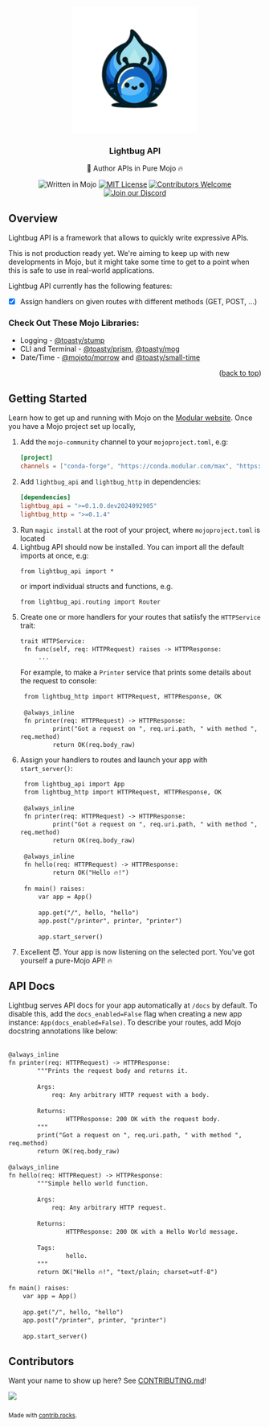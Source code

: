 <a name="readme-top"></a>

<!-- PROJECT LOGO -->
<br />
<div align="center">
    <img src="static/logo.png" alt="Logo" width="250" height="250">

  <h3 align="center">Lightbug API</h3>

  <p align="center">
    🐝 Author APIs in Pure Mojo 🔥
    <br/>

   ![Written in Mojo][language-shield]
   [![MIT License][license-shield]][license-url]
   [![Contributors Welcome][contributors-shield]][contributors-url]
   [![Join our Discord][discord-shield]][discord-url]
   

  </p>
</div>

## Overview

Lightbug API is a framework that allows to quickly write expressive APIs.

This is not production ready yet. We're aiming to keep up with new developments in Mojo, but it might take some time to get to a point when this is safe to use in real-world applications.

Lightbug API currently has the following features:
 - [x] Assign handlers on given routes with different methods (GET, POST, ...)

 ### Check Out These Mojo Libraries:

- Logging - [@toasty/stump](https://github.com/thatstoasty/stump)
- CLI and Terminal - [@toasty/prism](https://github.com/thatstoasty/prism), [@toasty/mog](https://github.com/thatstoasty/mog)
- Date/Time - [@mojoto/morrow](https://github.com/mojoto/morrow.mojo) and [@toasty/small-time](https://github.com/thatstoasty/small-time)

<p align="right">(<a href="#readme-top">back to top</a>)</p>

<!-- GETTING STARTED -->
## Getting Started

Learn how to get up and running with Mojo on the [Modular website](https://www.modular.com/max/mojo).
Once you have a Mojo project set up locally,

1. Add the `mojo-community` channel to your `mojoproject.toml`, e.g:
   ```toml
   [project]
   channels = ["conda-forge", "https://conda.modular.com/max", "https://repo.prefix.dev/mojo-community"]
   ```
2. Add `lightbug_api` and `lightbug_http` in dependencies:
   ```toml
   [dependencies]
   lightbug_api = ">=0.1.0.dev2024092905"
   lightbug_http = ">=0.1.4"
   ```
3. Run `magic install` at the root of your project, where `mojoproject.toml` is located
4. Lightbug API should now be installed. You can import all the default imports at once, e.g:
    ```mojo
    from lightbug_api import *
    ```
    or import individual structs and functions, e.g. 
    ```mojo
    from lightbug_api.routing import Router
    ```
5. Create one or more handlers for your routes that satiisfy the `HTTPService` trait:
   ```mojo
   trait HTTPService:
    fn func(self, req: HTTPRequest) raises -> HTTPResponse:
        ...
   ```
   For example, to make a `Printer` service that prints some details about the request to console:
   ```mojo
    from lightbug_http import HTTPRequest, HTTPResponse, OK

    @always_inline
    fn printer(req: HTTPRequest) -> HTTPResponse:
            print("Got a request on ", req.uri.path, " with method ", req.method)
            return OK(req.body_raw)
   ```
6. Assign your handlers to routes and launch your app with `start_server()`:
   ```mojo
    from lightbug_api import App
    from lightbug_http import HTTPRequest, HTTPResponse, OK

    @always_inline
    fn printer(req: HTTPRequest) -> HTTPResponse:
            print("Got a request on ", req.uri.path, " with method ", req.method)
            return OK(req.body_raw)

    @always_inline
    fn hello(req: HTTPRequest) -> HTTPResponse:
            return OK("Hello 🔥!")

    fn main() raises:
        var app = App()

        app.get("/", hello, "hello")
        app.post("/printer", printer, "printer")

        app.start_server()
   ```
7. Excellent 😈. Your app is now listening on the selected port. 
   You've got yourself a pure-Mojo API! 🔥

## API Docs
Lightbug serves API docs for your app automatically at `/docs` by default.
To disable this, add the `docs_enabled=False` flag when creating a new app instance: `App(docs_enabled=False)`.
To describe your routes, add Mojo docstring annotations like below:

```mojo

@always_inline
fn printer(req: HTTPRequest) -> HTTPResponse:
        """Prints the request body and returns it.

        Args:
            req: Any arbitrary HTTP request with a body.

        Returns:
                HTTPResponse: 200 OK with the request body.
        """
        print("Got a request on ", req.uri.path, " with method ", req.method)
        return OK(req.body_raw)

@always_inline
fn hello(req: HTTPRequest) -> HTTPResponse:
        """Simple hello world function.

        Args:
            req: Any arbitrary HTTP request.

        Returns:
                HTTPResponse: 200 OK with a Hello World message.

        Tags:
                hello.
        """
        return OK("Hello 🔥!", "text/plain; charset=utf-8")

fn main() raises:
    var app = App()

    app.get("/", hello, "hello")
    app.post("/printer", printer, "printer")

    app.start_server()
```


<!-- MARKDOWN LINKS & IMAGES -->
<!-- https://www.markdownguide.org/basic-syntax/#reference-style-links -->
[language-shield]: https://img.shields.io/badge/language-mojo-orange
[license-shield]: https://img.shields.io/github/license/saviorand/lightbug_http?logo=github
[license-url]: https://github.com/saviorand/lightbug_http/blob/main/LICENSE
[contributors-shield]: https://img.shields.io/badge/contributors-welcome!-blue
[contributors-url]: https://github.com/saviorand/lightbug_http#contributing
[discord-shield]: https://img.shields.io/discord/1192127090271719495?style=flat&logo=discord&logoColor=white
[discord-url]: https://discord.gg/VFWETkTgrr


## Contributors
Want your name to show up here? See [CONTRIBUTING.md](./CONTRIBUTING.md)!

<a href="https://github.com/saviorand/lightbug_api/graphs/contributors">
  <img src="https://contrib.rocks/image?repo=saviorand/lightbug_api" />
</a>

<sub>Made with [contrib.rocks](https://contrib.rocks).</sub>